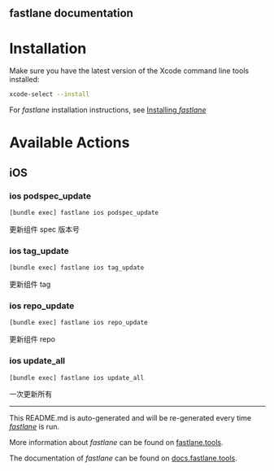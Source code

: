 fastlane documentation
----

# Installation

Make sure you have the latest version of the Xcode command line tools installed:

```sh
xcode-select --install
```

For _fastlane_ installation instructions, see [Installing _fastlane_](https://docs.fastlane.tools/#installing-fastlane)

# Available Actions

## iOS

### ios podspec_update

```sh
[bundle exec] fastlane ios podspec_update
```

更新组件 spec 版本号

### ios tag_update

```sh
[bundle exec] fastlane ios tag_update
```

更新组件 tag

### ios repo_update

```sh
[bundle exec] fastlane ios repo_update
```

更新组件 repo

### ios update_all

```sh
[bundle exec] fastlane ios update_all
```

一次更新所有

----

This README.md is auto-generated and will be re-generated every time [_fastlane_](https://fastlane.tools) is run.

More information about _fastlane_ can be found on [fastlane.tools](https://fastlane.tools).

The documentation of _fastlane_ can be found on [docs.fastlane.tools](https://docs.fastlane.tools).
